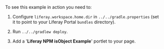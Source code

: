 To see this example in action you need to:

1) Configure `liferay.workspace.home.dir` in `../../gradle.properties` (set it
   to point to your Liferay Portal `bundles` directory).

2) Run `../../gradlew deploy`.

3) Add a '**Liferay NPM isObject Example**' portlet to your page.
